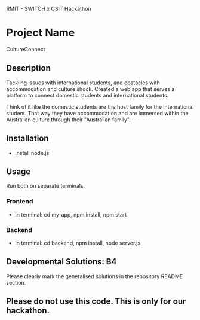RMIT - SWITCH x CSIT Hackathon

# Project Name
CultureConnect

## Description
Tackling issues with international students, and obstacles with accommodation and culture shock.
Created a web app that serves a platform to connect domestic students and international students. 

Think of it like the domestic students are the host family for the international student. That way they have accommodation and are immersed within the Australian culture through their "Australian family".

## Installation
* Install node.js

## Usage
Run both on separate terminals.

### Frontend
* In terminal: cd my-app, npm install, npm start

### Backend
* In terminal: cd backend, npm install, node server.js

  




## Developmental Solutions: B4
Please clearly mark the generalised solutions in the repository README section.


## Please do not use this code. This is only for our hackathon.
